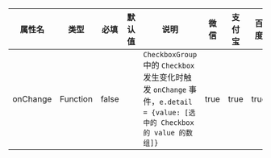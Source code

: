 | 属性名 | 类型 | 必填 | 默认值 | 说明 | 微信 | 支付宝 | 百度 | 快应用 |
| --- | --- | --- | --- | --- | --- | --- | --- | --- |
| onChange | Function | false | | `CheckboxGroup` 中的 `Checkbox` 发生变化时触发 `onChange` 事件，`e.detail = {value: [选中的 Checkbox 的 value 的数组]}` | true | true | true |  |
